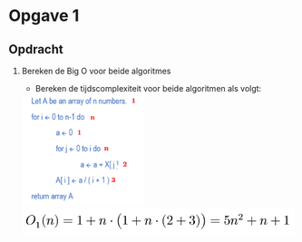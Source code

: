 # Opgave 1
## Opdracht
1. Bereken de Big O voor beide algoritmes
    * Bereken de tijdscomplexiteit voor beide algoritmen als volgt:

    <img height="200px" src="media/opgave1/numalgo.png">
    <img width="500px" src="media/opgave1/funcalgo.png">

